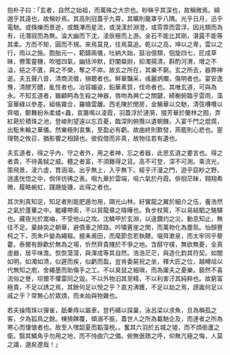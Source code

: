 抱朴子曰：「玄者，自然之始祖，而萬殊之大宗也。眇眛乎其深也，故稱微焉。綿邈乎其遠也，故稱妙焉。其高則冠蓋乎九霄，其曠則籠罩乎八隅。光乎日月，迅乎電馳。或倏爍而景逝，或飄滭而星流，或滉漾於淵澄，或雰霏而雲浮。因兆類而為有，讬潛寂而為無。淪大幽而下沈，淩辰極而上游。金石不能比其剛，湛露不能等其柔。方而不矩，圓而不規。來焉莫見，往焉莫追。乾以之高，坤以之卑，雲以之行，雨以之施。胞胎元一，範鑄兩儀，吐納大始，鼓冶億類，佪旋四七，匠成草昧，轡策靈機，吹噓四氣，幽括沖默，舒闡粲尉，抑濁揚清，斟酌河渭，增之不溢，挹之不匱，與之不榮，奪之不瘁。故玄之所在，其樂不窮。玄之所去，器弊神逝。夫五聲八音，清商流徵，損聰者也。鮮華豔采，彧麗炳爛，傷明者也。宴安逸豫，清醪芳醴，亂性者也。冶容媚姿，鉛華素質，伐命者也。其唯玄道，可與為永。不知玄道者，雖顧眄為生殺之神器，唇吻為興亡之關鍵，綺榭俯臨乎雲雨，藻室華綠以參差。組帳霧合，羅幬雲離。西毛陳於閒房，金觴華以交馳，清弦嘈囋以齊唱，鄭舞紛糸柔蜲<蟲，哀簫鳴以淩霞，羽蓋浮於漣漪，掇芳華於蘭林之囿，弄紅葩於積珠之池，登峻則望遠以忘百憂，臨深則俯攬以遺朝饑，入宴千門之焜熀，出駈朱輪之華儀。然樂極則哀集，至盈必有虧。故曲終則歎發，燕罷則心悲也。寔理勢之攸召，猶影響之相歸也。彼假借而非真，故物往若有遺也。

夫玄道者，得之乎內，守之者外，用之者神，忘之者器，此思玄道之要言也。得之者貴，不待黃鉞之威。體之者富，不須難得之貨。高不可登，深不可測。乘流光，策飛景，淩六虛，貫涵溶。出乎無上，入乎無下。經乎汗漫之門，遊乎窈眇之野。逍遙恍惚之中，倘佯彷彿之表。咽九華於雲端，咀六氣於丹霞。俳徊茫昧，翱翔希微，履略蜿虹，踐跚旋璣，此得之者也。

其次則真知足，知足者則能肥遁勿用，頤光山林。紆鸞龍之翼於細介之伍，養浩然之氣於蓬蓽之中。繿縷帶索，不以貿龍章之暐曄也。負步杖筴，不以易結駟之駱驛也。藏夜光於嵩岫，不受他山之攻。沈鱗甲於玄淵，以違鑽灼之災。動息知止，無往不足。棄赫奕之朝華，避僨車之險路。吟嘯蒼崖之閒，而萬物化為塵氛。怡顏豐柯之下，而朱戶變為繩樞。握耒甫田，而麾節忽若執鞭。啜荈漱泉，而太牢同乎藜藿。泰爾有餘歡於無為之場，忻然齊貴賤於不爭之地。含醇守樸，無欲無憂，全真虛器，居平味澹。恢恢蕩蕩，與渾成等其自然。浩浩茫茫，與造化鈞其符契。如闇如明，如濁如清，似遲而疾，似虧而盈。豈肯委屍祝之坐，釋大匠之位，越樽俎以代無知之庖，舍繩墨而助傷手之工。不以臭鼠之細瑣，而為庸夫之憂樂。藐然不喜流俗之譽，坦爾不懼雷同之毀。不以外物汩其至精，不以利害汙其純粹也。故窮富極貴，不足以誘之焉，其餘何足以悅之乎？直刃沸鑊，不足以劫之焉，謗讟何足以戚之乎？常無心於眾煩，而未始與物雜也。

若夫操隋珠以彈雀，舐秦痔以屬車，登朽緡以探巢，泳呂梁以求魚，旦為稱孤之客，夕為狐鳥之餘。棟撓餗覆，傾溺不振，蓋世人之所為載馳企及，而達者之所為寒心而悽愴者也。故至人嘿韶夏而韜藻棁。。奮其六羽於五城之墟，而不煩銜蘆之衛。翳其鱗角乎勿用之地，而不恃曲穴之備。俯無倨鵄之呼，仰無亢極之悔，人莫之識，邈矣遼哉！」